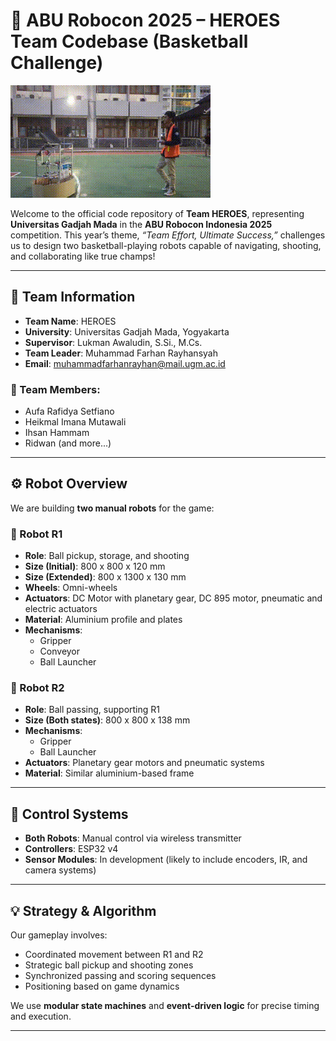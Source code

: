 # 🏀 ABU Robocon 2025 – HEROES Team Codebase (Basketball Challenge)

![Demo Robot 2](assets/robot2.gif)

Welcome to the official code repository of **Team HEROES**, representing **Universitas Gadjah Mada** in the **ABU Robocon Indonesia 2025** competition. This year’s theme, *“Team Effort, Ultimate Success,”* challenges us to design two basketball-playing robots capable of navigating, shooting, and collaborating like true champs!

---

## 📌 Team Information

- **Team Name**: HEROES  
- **University**: Universitas Gadjah Mada, Yogyakarta  
- **Supervisor**: Lukman Awaludin, S.Si., M.Cs.  
- **Team Leader**: Muhammad Farhan Rayhansyah  
- **Email**: muhammadfarhanrayhan@mail.ugm.ac.id

### 👥 Team Members:
- Aufa Rafidya Setfiano  
- Heikmal Imana Mutawali  
- Ihsan Hammam  
- Ridwan (and more...)

---

## ⚙️ Robot Overview

We are building **two manual robots** for the game:

### 🤖 Robot R1
- **Role**: Ball pickup, storage, and shooting  
- **Size (Initial)**: 800 x 800 x 120 mm  
- **Size (Extended)**: 800 x 1300 x 130 mm  
- **Wheels**: Omni-wheels  
- **Actuators**: DC Motor with planetary gear, DC 895 motor, pneumatic and electric actuators  
- **Material**: Aluminium profile and plates  
- **Mechanisms**:
  - Gripper
  - Conveyor
  - Ball Launcher

### 🤖 Robot R2
- **Role**: Ball passing, supporting R1  
- **Size (Both states)**: 800 x 800 x 138 mm  
- **Mechanisms**:
  - Gripper
  - Ball Launcher
- **Actuators**: Planetary gear motors and pneumatic systems  
- **Material**: Similar aluminium-based frame  

---

## 🧠 Control Systems

- **Both Robots**: Manual control via wireless transmitter  
- **Controllers**: ESP32 v4
- **Sensor Modules**: In development (likely to include encoders, IR, and camera systems)

---

## 💡 Strategy & Algorithm

Our gameplay involves:
- Coordinated movement between R1 and R2
- Strategic ball pickup and shooting zones
- Synchronized passing and scoring sequences
- Positioning based on game dynamics

We use **modular state machines** and **event-driven logic** for precise timing and execution.

---

